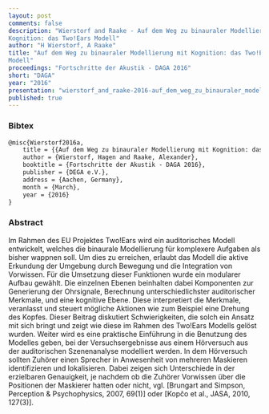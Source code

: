 ```yaml
---
layout: post
comments: false
description: "Wierstorf and Raake - Auf dem Weg zu binauraler Modellierung mit
Kognition: das Two!Ears Modell"
author: "H Wierstorf, A Raake"
title: "Auf dem Weg zu binauraler Modellierung mit Kognition: das Two!Ears
Modell"
proceedings: "Fortschritte der Akustik - DAGA 2016"
short: "DAGA"
year: "2016"
presentation: "wierstorf_and_raake-2016-auf_dem_weg_zu_binauraler_modellierung_mit_kognition_das_twoears_modell-presentation.pdf"
published: true
---
```


### Bibtex

```latex
@misc{Wierstorf2016a,
    title = {{Auf dem Weg zu binauraler Modellierung mit Kognition: das Two!Ears Modell}},
    author = {Wierstorf, Hagen and Raake, Alexander},
    booktitle = {Fortschritte der Akustik - DAGA 2016},
    publisher = {DEGA e.V.},
    address = {Aachen, Germany},
    month = {March},
    year = {2016}
}
```

### Abstract

Im Rahmen des EU Projektes Two!Ears wird ein auditorisches Modell entwickelt,
welches die binaurale Modellierung für komplexere Aufgaben als bisher wappnen
soll. Um dies zu erreichen, erlaubt das Modell die aktive Erkundung der Umgebung
durch Bewegung und die Integration von Vorwissen. Für die Umsetzung dieser
Funktionen wurde ein modularer Aufbau gewählt. Die einzelnen Ebenen beinhalten
dabei Komponenten zur Generierung der Ohrsignale, Berechnung unterschiedlichster
auditorischer Merkmale, und eine kognitive Ebene. Diese interpretiert die
Merkmale, veranlasst und steuert mögliche Aktionen wie zum Beispiel eine Drehung
des Kopfes.
Dieser Beitrag diskutiert Schwierigkeiten, die solch ein Ansatz mit sich bringt
und zeigt wie diese im Rahmen des Two!Ears Modells gelöst wurden. Weiter wird es
eine praktische Einführung in die Benutzung des Modelles geben, bei der
Versuchsergebnisse aus einem Hörversuch aus der auditorischen Szenenanalyse
modelliert werden. In dem Hörversuch sollten Zuhörer einen Sprecher in
Anwesenheit von mehreren Maskieren identifizieren und lokalisieren. Dabei zeigen
sich Unterschiede in der erzielbaren Genauigkeit, je nachdem ob die Zuhörer
Vorwissen über die Positionen der Maskierer hatten oder nicht, vgl.  [Brungart
and Simpson, Perception & Psychophysics, 2007, 69(1)] oder [Kopčo et al., JASA,
2010, 127(3)].
